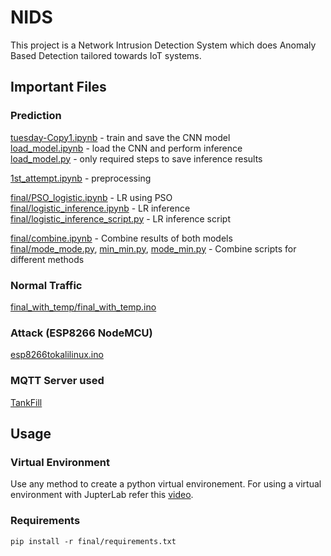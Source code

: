 # NIDS

This project is a Network Intrusion Detection System which does Anomaly Based Detection tailored towards IoT systems.



## Important Files

### Prediction
[tuesday-Copy1.ipynb](tuesday-Copy1.ipynb) -  train and save the CNN model\
[load_model.ipynb](load_model.ipynb) - load the CNN and perform inference\
[load_model.py](load_model.py) - only required steps to save inference results

[1st_attempt.ipynb](final/1st_attempt.ipynb) - preprocessing

[final/PSO_logistic.ipynb](final/PSO_logistic.ipynb) - LR using PSO\
[final/logistic_inference.ipynb](final/logistic_inference.ipynb) - LR inference\
[final/logistic_inference_script.py](final/logistic_inference_script.py) - LR inference script

[final/combine.ipynb](final/combine.ipynb) - Combine results of both models\
[final/mode_mode.py](final/mode_mode.py), [min_min.py](final/min_min.py), [mode_min.py](final/mode_min.py) - Combine scripts for different methods


### Normal Traffic
[final_with_temp/final_with_temp.ino](final_with_temp/final_with_temp.ino)


### Attack (ESP8266 NodeMCU)
[esp8266tokalilinux.ino](esp8266tokalilinux.ino)


### MQTT Server used
[TankFill](https://github.com/roshan-nahsor/TankFill)




## Usage

### Virtual Environment
Use any method to create a python virtual environement.
For using a virtual environment with JupterLab refer this [video](https://youtu.be/9LIWqWSABHc).

### Requirements
`pip install -r final/requirements.txt`

